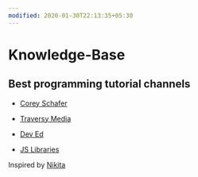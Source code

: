```yaml
---
modified: 2020-01-30T22:13:35+05:30
---
```


# Knowledge-Base

## Best programming tutorial channels

- [Corey Schafer](https://www.youtube.com/user/schafer5)
- [Traversy Media](https://www.youtube.com/channel/UC29ju8bIPH5as8OGnQzwJyA)
- [Dev Ed](https://www.youtube.com/channel/UClb90NQQcskPUGDIXsQEz5Q)


- [JS Libraries](https://youtu.be/qugY8axtvWY)

Inspired by [Nikita](https://github.com/nikitavoloboev/knowledge)